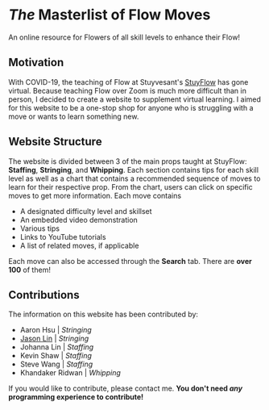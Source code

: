 # _The_ Masterlist of Flow Moves
An online resource for Flowers of all skill levels to enhance their Flow!

## Motivation
With COVID-19, the teaching of Flow at Stuyvesant's [StuyFlow](https://www.facebook.com/StuyFl0w/) has gone virtual. Because teaching Flow over Zoom is much more difficult than in person, I decided to create a website to supplement virtual learning. I aimed for this website to be a one-stop shop for anyone who is struggling with a move or wants to learn something new.

## Website Structure
The website is divided between 3 of the main props taught at StuyFlow: **Staffing**, **Stringing**, and **Whipping**. Each section contains tips for each skill level as well as a chart that contains a recommended sequence of moves to learn for their respective prop. From the chart, users can click on specific moves to get more information.
Each move contains
* A designated difficulty level and skillset
* An embedded video demonstration
* Various tips
* Links to YouTube tutorials
* A list of related moves, if applicable

Each move can also be accessed through the **Search** tab. There are **over 100** of them!

## Contributions
The information on this website has been contributed by:
* Aaron Hsu | _Stringing_
* [Jason Lin](https://github.com/JasonLin43212) | _Stringing_
* Johanna Lin | _Staffing_
* Kevin Shaw | _Staffing_
* Steve Wang | _Staffing_
* Khandaker Ridwan | _Whipping_

If you would like to contribute, please contact me. **You don't need _any_ programming experience to contribute!**
